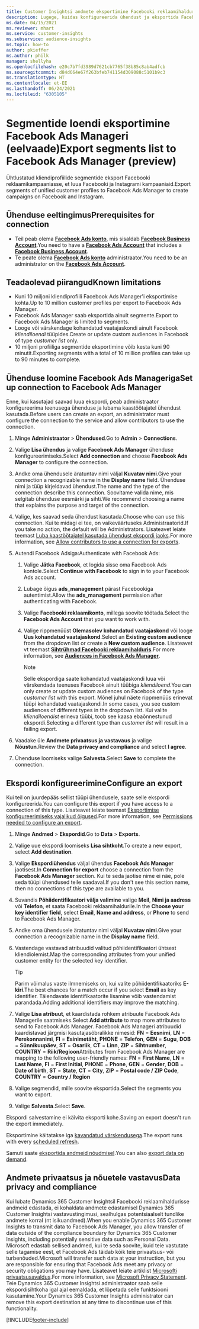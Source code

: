 ```yaml
---
title: Customer Insightsi andmete eksportimine Facebooki reklaamihaldurisse
description: Lugege, kuidas konfigureerida ühendust ja eksportida Facebook Ads Manageri.
ms.date: 04/15/2021
ms.reviewer: mhart
ms.service: customer-insights
ms.subservice: audience-insights
ms.topic: how-to
author: pkieffer
ms.author: philk
manager: shellyha
ms.openlocfilehash: e20c7b7fd3989d7621cb7765f38b85c8ab4adfcb
ms.sourcegitcommit: d84d664e67f263bfeb741154d309088c5101b9c3
ms.translationtype: HT
ms.contentlocale: et-EE
ms.lasthandoff: 06/24/2021
ms.locfileid: "6305105"
---
```

# <a name="export-segments-list-to-facebook-ads-manager-preview"></a><span data-ttu-id="7bae8-103">Segmentide loendi eksportimine Facebook Ads Manageri (eelvaade)</span><span class="sxs-lookup"><span data-stu-id="7bae8-103">Export segments list to Facebook Ads Manager (preview)</span></span>

<span data-ttu-id="7bae8-104">Ühtlustatud kliendiprofiilide segmentide eksport Facebooki reklaamikampaaniasse, et luua Facebooki ja Instagrami kampaaniaid.</span><span class="sxs-lookup"><span data-stu-id="7bae8-104">Export segments of unified customer profiles to Facebook Ads Manager to create campaigns on Facebook and Instagram.</span></span>

## <a name="prerequisites-for-connection"></a><span data-ttu-id="7bae8-105">Ühenduse eeltingimus</span><span class="sxs-lookup"><span data-stu-id="7bae8-105">Prerequisites for connection</span></span>

- <span data-ttu-id="7bae8-106">Teil peab olema [**Facebook Ads konto**](https://www.facebook.com/business/learn/lessons/step-by-step-ads-manager-account), mis sisaldab [**Facebook Business Account**](https://business.facebook.com/).</span><span class="sxs-lookup"><span data-stu-id="7bae8-106">You need to have a [**Facebook Ads Account**](https://www.facebook.com/business/learn/lessons/step-by-step-ads-manager-account) that includes a [**Facebook Business Account**](https://business.facebook.com/).</span></span>
- <span data-ttu-id="7bae8-107">Te peate olema [**Facebook Ads konto**](https://www.facebook.com/business/learn/lessons/step-by-step-ads-manager-account) administraator.</span><span class="sxs-lookup"><span data-stu-id="7bae8-107">You need to be an administrator on the [**Facebook Ads Account**](https://www.facebook.com/business/learn/lessons/step-by-step-ads-manager-account).</span></span>

## <a name="known-limitations"></a><span data-ttu-id="7bae8-108">Teadaolevad piirangud</span><span class="sxs-lookup"><span data-stu-id="7bae8-108">Known limitations</span></span>

- <span data-ttu-id="7bae8-109">Kuni 10 miljoni kliendiprofiili Facebook Ads Manager'i eksportimise kohta.</span><span class="sxs-lookup"><span data-stu-id="7bae8-109">Up to 10 million customer profiles per export to Facebook Ads Manager.</span></span>
- <span data-ttu-id="7bae8-110">Facebook Ads Manager saab eksportida ainult segmente.</span><span class="sxs-lookup"><span data-stu-id="7bae8-110">Export to Facebook Ads Manager is limited to segments.</span></span>
- <span data-ttu-id="7bae8-111">Looge või värskendage kohandatud vaatajaskondi ainult Facebook *kliendiloendi* tüüpides.</span><span class="sxs-lookup"><span data-stu-id="7bae8-111">Create or update custom audiences in Facebook of type *customer list* only.</span></span>
- <span data-ttu-id="7bae8-112">10 miljoni profiiliga segmentide eksportimine võib kesta kuni 90 minutit.</span><span class="sxs-lookup"><span data-stu-id="7bae8-112">Exporting segments with a total of 10 million profiles can take up to 90 minutes to complete.</span></span>

## <a name="set-up-connection-to-facebook-ads-manager"></a><span data-ttu-id="7bae8-113">Ühenduse loomine Facebook Ads Manageriga</span><span class="sxs-lookup"><span data-stu-id="7bae8-113">Set up connection to Facebook Ads Manager</span></span>

<span data-ttu-id="7bae8-114">Enne, kui kasutajad saavad luua ekspordi, peab administraator konfigureerima teenusega ühenduse ja lubama kaastöötajatel ühendust kasutada.</span><span class="sxs-lookup"><span data-stu-id="7bae8-114">Before users can create an export, an administrator must configure the connection to the service and allow contributors to use the connection.</span></span>

1. <span data-ttu-id="7bae8-115">Minge **Administraator** > **Ühendused**.</span><span class="sxs-lookup"><span data-stu-id="7bae8-115">Go to **Admin** > **Connections**.</span></span>

1. <span data-ttu-id="7bae8-116">Valige **Lisa ühendus** ja valige **Facebook Ads Manager** ühenduse konfigureerimiseks.</span><span class="sxs-lookup"><span data-stu-id="7bae8-116">Select **Add connection** and choose **Facebook Ads Manager** to configure the connection.</span></span>

1. <span data-ttu-id="7bae8-117">Andke oma ühendusele äratuntav nimi väljal **Kuvatav nimi**.</span><span class="sxs-lookup"><span data-stu-id="7bae8-117">Give your connection a recognizable name in the **Display name** field.</span></span> <span data-ttu-id="7bae8-118">Ühenduse nimi ja tüüp kirjeldavad ühendust.</span><span class="sxs-lookup"><span data-stu-id="7bae8-118">The name and the type of the connection describe this connection.</span></span> <span data-ttu-id="7bae8-119">Soovitame valida nime, mis selgitab ühenduse eesmärki ja sihti.</span><span class="sxs-lookup"><span data-stu-id="7bae8-119">We recommend choosing a name that explains the purpose and target of the connection.</span></span>

1. <span data-ttu-id="7bae8-120">Valige, kes saavad seda ühendust kasutada.</span><span class="sxs-lookup"><span data-stu-id="7bae8-120">Choose who can use this connection.</span></span> <span data-ttu-id="7bae8-121">Kui te midagi ei tee, on vaikeväärtuseks Administraatorid.</span><span class="sxs-lookup"><span data-stu-id="7bae8-121">If you take no action, the default will be Administrators.</span></span> <span data-ttu-id="7bae8-122">Lisateavet leiate teemast [Luba kaastöötajatel kasutada ühendust ekspordi jaoks](connections.md#allow-contributors-to-use-a-connection-for-exports).</span><span class="sxs-lookup"><span data-stu-id="7bae8-122">For more information, see [Allow contributors to use a connection for exports](connections.md#allow-contributors-to-use-a-connection-for-exports).</span></span>

1. <span data-ttu-id="7bae8-123">Autendi Facebook Adsiga:</span><span class="sxs-lookup"><span data-stu-id="7bae8-123">Authenticate with Facebook Ads:</span></span> 

   1. <span data-ttu-id="7bae8-124">Valige **Jätka Facebook**, et logida sisse oma Facebook Ads kontole.</span><span class="sxs-lookup"><span data-stu-id="7bae8-124">Select **Continue with Facebook** to sign in to your Facebook Ads account.</span></span>

   1. <span data-ttu-id="7bae8-125">Lubage õigus **ads_management** pärast Facebookiga autentimist.</span><span class="sxs-lookup"><span data-stu-id="7bae8-125">Allow the **ads_management** permission after authenticating with Facebook.</span></span>

   1. <span data-ttu-id="7bae8-126">Valige **Facebooki reklaamikonto**, millega soovite töötada.</span><span class="sxs-lookup"><span data-stu-id="7bae8-126">Select the **Facebook Ads Account** that you want to work with.</span></span>

   1. <span data-ttu-id="7bae8-127">Valige rippmenüüst **Olemasolev kohandatud vaatajaskond** või looge **Uus kohandatud vaatajaskond**.</span><span class="sxs-lookup"><span data-stu-id="7bae8-127">Select an **Existing custom audience** from the dropdown list or create a **New custom audience**.</span></span> <span data-ttu-id="7bae8-128">Lisateavet vt teemast [**Sihtrühmad Facebooki reklaamihalduris**](https://www.facebook.com/business/help/744354708981227?id=2469097953376494).</span><span class="sxs-lookup"><span data-stu-id="7bae8-128">For more information, see [**Audiences in Facebook Ads Manager**](https://www.facebook.com/business/help/744354708981227?id=2469097953376494).</span></span>
      > [!NOTE]
      > <span data-ttu-id="7bae8-129">Selle ekspordiga saate kohandatud vaatajaskondi luua või värskendada teenuses Facebook ainult tüübiga *kliendiloend*.</span><span class="sxs-lookup"><span data-stu-id="7bae8-129">You can only create or update custom audiences on Facebook of the type *customer list* with this export.</span></span> <span data-ttu-id="7bae8-130">Mõnel juhul näete rippmenüüs erinevat tüüpi kohandatud vaatajaskondi.</span><span class="sxs-lookup"><span data-stu-id="7bae8-130">In some cases, you see custom audiences of different types in the dropdown list.</span></span> <span data-ttu-id="7bae8-131">Kui valite *kliendiloendist* erineva tüübi, toob see kaasa ebaõnnestunud ekspordi.</span><span class="sxs-lookup"><span data-stu-id="7bae8-131">Selecting a different type than *customer list* will result in a failing export.</span></span> 

1. <span data-ttu-id="7bae8-132">Vaadake üle **Andmete privaatsus ja vastavaus** ja valige **Nõustun**.</span><span class="sxs-lookup"><span data-stu-id="7bae8-132">Review the **Data privacy and compliance** and select **I agree**.</span></span>

1. <span data-ttu-id="7bae8-133">Ühenduse loomiseks valige **Salvesta**.</span><span class="sxs-lookup"><span data-stu-id="7bae8-133">Select **Save** to complete the connection.</span></span>

## <a name="configure-an-export"></a><span data-ttu-id="7bae8-134">Ekspordi konfigureerimine</span><span class="sxs-lookup"><span data-stu-id="7bae8-134">Configure an export</span></span>

<span data-ttu-id="7bae8-135">Kui teil on juurdepääs sellist tüüpi ühendusele, saate selle ekspordi konfigureerida.</span><span class="sxs-lookup"><span data-stu-id="7bae8-135">You can configure this export if you have access to a connection of this type.</span></span> <span data-ttu-id="7bae8-136">Lisateavet leiate teemast [Eksportimise konfigureerimiseks vajalikud õigused](export-destinations.md#set-up-a-new-export).</span><span class="sxs-lookup"><span data-stu-id="7bae8-136">For more information, see [Permissions needed to configure an export](export-destinations.md#set-up-a-new-export).</span></span>

1. <span data-ttu-id="7bae8-137">Minge **Andmed** > **Ekspordid**.</span><span class="sxs-lookup"><span data-stu-id="7bae8-137">Go to **Data** > **Exports**.</span></span>

1. <span data-ttu-id="7bae8-138">Valige uue ekspordi loomiseks **Lisa sihtkoht**.</span><span class="sxs-lookup"><span data-stu-id="7bae8-138">To create a new export, select **Add destination**.</span></span> 

1. <span data-ttu-id="7bae8-139">Valige **Ekspordiühendus** väljal ühendus **Facebook Ads Manager** jaotisest.</span><span class="sxs-lookup"><span data-stu-id="7bae8-139">In **Connection for export** choose a connection from the **Facebook Ads Manager** section.</span></span> <span data-ttu-id="7bae8-140">Kui te seda jaotise nime ei näe, pole seda tüüpi ühendused teile saadaval.</span><span class="sxs-lookup"><span data-stu-id="7bae8-140">If you don't see this section name, then no connections of this type are available to you.</span></span>

1. <span data-ttu-id="7bae8-141">Suvandis **Põhiidentifikaatori välja valimine** valige **Meil**, **Nimi ja aadress** või **Telefon**, et saata Facebooki reklaamihaldurile.</span><span class="sxs-lookup"><span data-stu-id="7bae8-141">In the **Choose your key identifier field**, select **Email**, **Name and address**, or **Phone** to send to Facebook Ads Manager.</span></span> 

1. <span data-ttu-id="7bae8-142">Andke oma ühendusele äratuntav nimi väljal **Kuvatav nimi**.</span><span class="sxs-lookup"><span data-stu-id="7bae8-142">Give your connection a recognizable name in the **Display name** field.</span></span>

1. <span data-ttu-id="7bae8-143">Vastendage vastavad atribuudid valitud põhiidentifikaatori ühtsest kliendiolemist.</span><span class="sxs-lookup"><span data-stu-id="7bae8-143">Map the corresponding attributes from your unified customer entity for the selected key identifier.</span></span>
   > [!TIP]
   > <span data-ttu-id="7bae8-144">Parim võimalus vaste ilmnemiseks on, kui valite põhiidentifikaatoriks **E-kiri**.</span><span class="sxs-lookup"><span data-stu-id="7bae8-144">The best chances for a match occur if you select **Email** as key identifier.</span></span> <span data-ttu-id="7bae8-145">Täiendavate identifikaatorite lisamine võib vastendamist parandada.</span><span class="sxs-lookup"><span data-stu-id="7bae8-145">Adding additional identifiers may improve the matching.</span></span>

1. <span data-ttu-id="7bae8-146">Valige **Lisa atribuut**, et kaardistada rohkem atribuute Facebook Ads Managerile saatmiseks.</span><span class="sxs-lookup"><span data-stu-id="7bae8-146">Select **Add attribute** to map more attributes to send to Facebook Ads Manager.</span></span> <span data-ttu-id="7bae8-147">Facebook Ads Manageri atribuudid kaardistavad järgmisi kasutajasõbralikke nimesid: **FN** = **Eesnimi**, **LN** = **Perekonnanimi**, **FI** = **Esinimetäht**, **PHONE** = **Telefon**, **GEN** = **Sugu**, **DOB** = **Sünnikuupäev**, **ST** = **Osariik**, **CT** = **Linn**, **ZIP** = **Sihtnumber**, **COUNTRY** = **Riik/Regioon**</span><span class="sxs-lookup"><span data-stu-id="7bae8-147">Attributes from Facebook Ads Manager are mapping to the following user-friendly names: **FN** = **First Name**, **LN** = **Last Name**, **FI** = **First Initial**, **PHONE** = **Phone**, **GEN** = **Gender**, **DOB** = **Date of birth**, **ST** = **State**, **CT** = **City**, **ZIP** = **Postal code / ZIP Code**, **COUNTRY** = **Country / Region**</span></span>

1. <span data-ttu-id="7bae8-148">Valige segmendid, mille soovite eksportida.</span><span class="sxs-lookup"><span data-stu-id="7bae8-148">Select the segments you want to export.</span></span>

1. <span data-ttu-id="7bae8-149">Valige **Salvesta**.</span><span class="sxs-lookup"><span data-stu-id="7bae8-149">Select **Save**.</span></span>

<span data-ttu-id="7bae8-150">Ekspordi salvestamine ei käivita eksporti kohe.</span><span class="sxs-lookup"><span data-stu-id="7bae8-150">Saving an export doesn't run the export immediately.</span></span>

<span data-ttu-id="7bae8-151">Eksportimine käitatakse iga [kavandatud värskendusega](system.md#schedule-tab).</span><span class="sxs-lookup"><span data-stu-id="7bae8-151">The export runs with every [scheduled refresh](system.md#schedule-tab).</span></span> 

<span data-ttu-id="7bae8-152">Samuti saate [eksportida andmeid nõudmisel](export-destinations.md#run-exports-on-demand).</span><span class="sxs-lookup"><span data-stu-id="7bae8-152">You can also [export data on demand](export-destinations.md#run-exports-on-demand).</span></span> 

## <a name="data-privacy-and-compliance"></a><span data-ttu-id="7bae8-153">Andmete privaatsus ja nõuetele vastavus</span><span class="sxs-lookup"><span data-stu-id="7bae8-153">Data privacy and compliance</span></span>

<span data-ttu-id="7bae8-154">Kui lubate Dynamics 365 Customer Insightsil Facebooki reklaamihaldurisse andmeid edastada, ei kohaldata andmete edastamisel Dynamics 365 Customer Insightsi vastavustingimusi, sealhulgas potentsiaalselt tundlike andmete korral (nt isikuandmed).</span><span class="sxs-lookup"><span data-stu-id="7bae8-154">When you enable Dynamics 365 Customer Insights to transmit data to Facebook Ads Manager, you allow transfer of data outside of the compliance boundary for Dynamics 365 Customer Insights, including potentially sensitive data such as Personal Data.</span></span> <span data-ttu-id="7bae8-155">Microsoft edastab sellised andmed, kui te seda soovite, kuid teie vastutate selle tagamise eest, et Facebook Ads täidab kõik teie privaatsus- või turbenõuded.</span><span class="sxs-lookup"><span data-stu-id="7bae8-155">Microsoft will transfer such data at your instruction, but you are responsible for ensuring that Facebook Ads meet any privacy or security obligations you may have.</span></span> <span data-ttu-id="7bae8-156">Lisateavet leiate artiklist [Microsofti privaatsusavaldus](https://go.microsoft.com/fwlink/?linkid=396732).</span><span class="sxs-lookup"><span data-stu-id="7bae8-156">For more information, see [Microsoft Privacy Statement](https://go.microsoft.com/fwlink/?linkid=396732).</span></span>
<span data-ttu-id="7bae8-157">Teie Dynamics 365 Customer Insightsi administraator saab selle ekspordisihtkoha igal ajal eemaldada, et lõpetada selle funktsiooni kasutamine.</span><span class="sxs-lookup"><span data-stu-id="7bae8-157">Your Dynamics 365 Customer Insights administrator can remove this export destination at any time to discontinue use of this functionality.</span></span>


[!INCLUDE[footer-include](../includes/footer-banner.md)]
